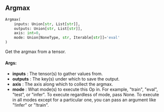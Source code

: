## Argmax
```python
Argmax(
	inputs: Union[str, List[str]],
	outputs: Union[str, List[str]],
	axis: int=0,
	mode: Union[NoneType, str, Iterable[str]]='eval'
)
```
Get the argmax from a tensor.


#### Args:

* **inputs** :  The tensor(s) to gather values from.
* **outputs** :  The key(s) under which to save the output.
* **axis** :  The axis along which to collect the argmax.
* **mode** :  What mode(s) to execute this Op in. For example, "train", "eval", "test", or "infer". To execute        regardless of mode, pass None. To execute in all modes except for a particular one, you can pass an argument        like "!infer" or "!train".